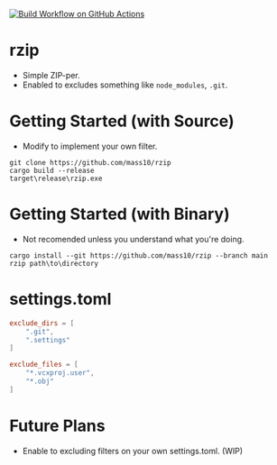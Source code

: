 [![Build Workflow on GitHub Actions](https://github.com/mass10/rzip/actions/workflows/rust.yml/badge.svg)](https://github.com/mass10/rzip/actions/workflows/rust.yml)

# rzip
 
* Simple ZIP-per.
* Enabled to excludes something like `node_modules`, `.git`.

# Getting Started (with Source)

* Modify to implement your own filter.

```COMMAND
git clone https://github.com/mass10/rzip
cargo build --release
target\release\rzip.exe
```

# Getting Started (with Binary)

* Not recomended unless you understand what you're doing.

```COMMAND
cargo install --git https://github.com/mass10/rzip --branch main
rzip path\to\directory
```

# settings.toml

```toml
exclude_dirs = [
	".git",
	".settings"
]

exclude_files = [
	"*.vcxproj.user",
	"*.obj"
]
```

# Future Plans

* Enable to excluding filters on your own settings.toml. (WIP)
